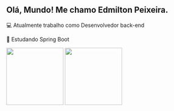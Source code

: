 ## Olá, Mundo! Me chamo Edmilton Peixeira.

💻 Atualmente trabalho como Desenvolvedor back-end

🍃 Estudando Spring Boot

<div align="left">
  <img height="150em"
    src="https://github-readme-stats-eight-theta.vercel.app/api?username=ED-SI&show_icons=true&theme=ayu-mirage&include_all_commits=true&count_private=true" />
  <img height="150em"
    src="https://github-readme-stats-eight-theta.vercel.app/api/top-langs/?username=ED-SI&layout=compact&langs_count=8&theme=ayu-mirage" />
</div>

